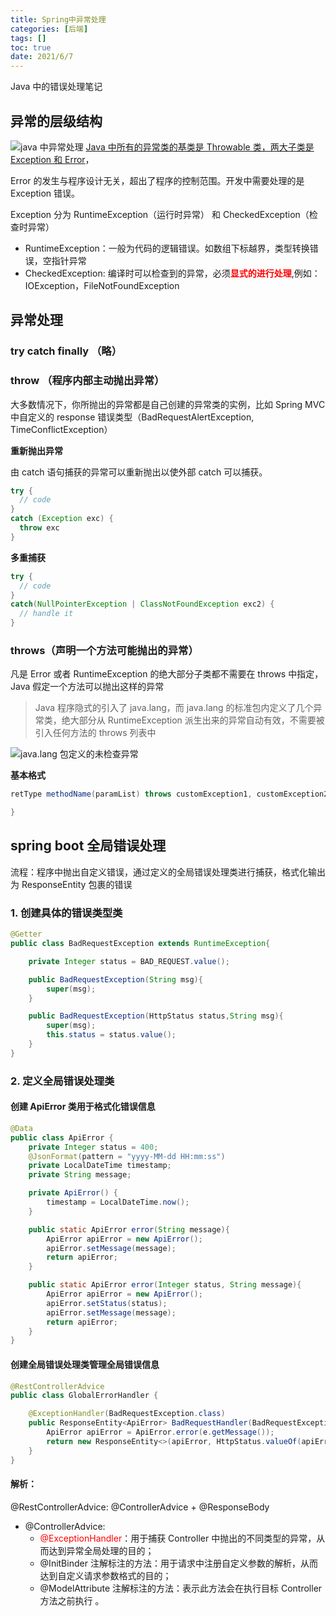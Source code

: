 ```yaml
---
title: Spring中异常处理
categories: [后端]
tags: []
toc: true
date: 2021/6/7
---
```


Java 中的错误处理笔记

<!-- more -->

## 异常的层级结构

![java 中异常处理](/images/java/java-error.png)
<u>Java 中所有的异常类的基类是 Throwable 类，两大子类是 Exception 和 Error</u>，

Error 的发生与程序设计无关，超出了程序的控制范围。开发中需要处理的是 Exception 错误。

Exception 分为 RuntimeException（运行时异常） 和 CheckedException（检查时异常）

- RuntimeException：一般为代码的逻辑错误。如数组下标越界，类型转换错误，空指针异常
- CheckedException: 编译时可以检查到的异常，必须<span style="color: red">**显式的进行处理**</span>,例如：IOException，FileNotFoundException

## 异常处理

### try catch finally （略）

### throw （程序内部主动抛出异常）

大多数情况下，你所抛出的异常都是自己创建的异常类的实例，比如 Spring MVC 中自定义的 response 错误类型（BadRequestAlertException, TimeConflictException）

**重新抛出异常**

由 catch 语句捕获的异常可以重新抛出以使外部 catch 可以捕获。

```java
try {
  // code
}
catch (Exception exc) {
  throw exc
}
```

**多重捕获**

```java
try {
  // code
}
catch(NullPointerException | ClassNotFoundException exc2) {
  // handle it
}
```

### throws（声明一个方法可能抛出的异常）

<span>凡是 Error 或者 RuntimeException 的绝大部分子类都不需要在 throws 中指定，Java 假定一个方法可以抛出这样的异常</span>

> Java 程序隐式的引入了 java.lang，而 java.lang 的标准包内定义了几个异常类，绝大部分从 RuntimeException 派生出来的异常自动有效，不需要被引入任何方法的 throws 列表中

![java.lang 包定义的未检查异常](/images/java/java-lang-define-error.png)

**基本格式**

```java
retType methodName(paramList) throws customException1, customException2 {

}
```

## spring boot 全局错误处理

流程：程序中抛出自定义错误，通过定义的全局错误处理类进行捕获，格式化输出为 ResponseEntity 包裹的错误

### 1. 创建具体的错误类型类

```java
@Getter
public class BadRequestException extends RuntimeException{

    private Integer status = BAD_REQUEST.value();

    public BadRequestException(String msg){
        super(msg);
    }

    public BadRequestException(HttpStatus status,String msg){
        super(msg);
        this.status = status.value();
    }
}
```

### 2. 定义全局错误处理类

#### 创建 ApiError 类用于格式化错误信息

```java
@Data
public class ApiError {
    private Integer status = 400;
    @JsonFormat(pattern = "yyyy-MM-dd HH:mm:ss")
    private LocalDateTime timestamp;
    private String message;

    private ApiError() {
        timestamp = LocalDateTime.now();
    }

    public static ApiError error(String message){
        ApiError apiError = new ApiError();
        apiError.setMessage(message);
        return apiError;
    }

    public static ApiError error(Integer status, String message){
        ApiError apiError = new ApiError();
        apiError.setStatus(status);
        apiError.setMessage(message);
        return apiError;
    }
}
```

#### 创建全局错误处理类管理全局错误信息

```java
@RestControllerAdvice
public class GlobalErrorHandler {

    @ExceptionHandler(BadRequestException.class)
    public ResponseEntity<ApiError> BadRequestHandler(BadRequestException e) {
        ApiError apiError = ApiError.error(e.getMessage());
        return new ResponseEntity<>(apiError, HttpStatus.valueOf(apiError.getStatus()));
    }
}
```

#### 解析：

@RestControllerAdvice: @ControllerAdvice + @ResponseBody

- @ControllerAdvice:
  - <span style="color: red"> @ExceptionHandler</span>：用于捕获 Controller 中抛出的不同类型的异常，从而达到异常全局处理的目的；
  - @InitBinder 注解标注的方法：用于请求中注册自定义参数的解析，从而达到自定义请求参数格式的目的；
  - @ModelAttribute 注解标注的方法：表示此方法会在执行目标 Controller 方法之前执行 。
